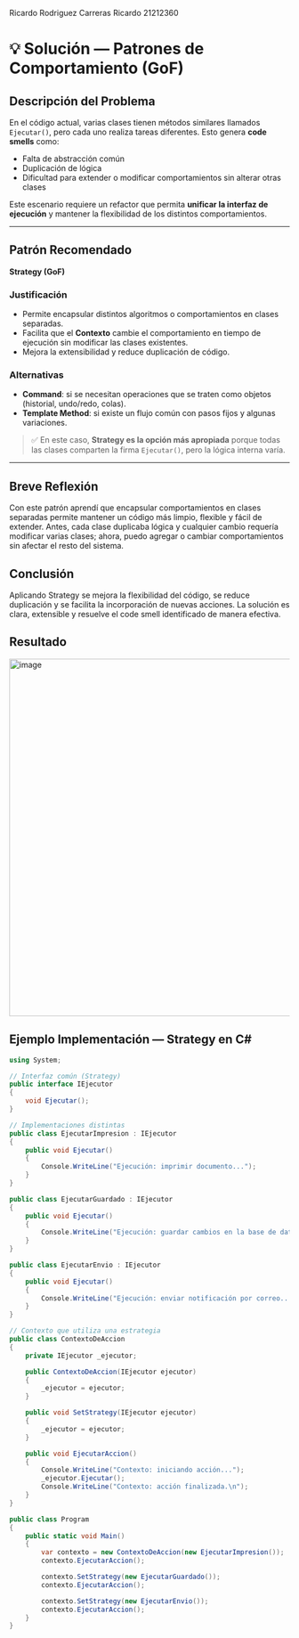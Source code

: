 Ricardo Rodriguez Carreras Ricardo 21212360
# 💡 Solución  — Patrones de Comportamiento (GoF)

## Descripción del Problema
En el código actual, varias clases tienen métodos similares llamados `Ejecutar()`, pero cada uno realiza tareas diferentes. Esto genera **code smells** como:

- Falta de abstracción común
- Duplicación de lógica
- Dificultad para extender o modificar comportamientos sin alterar otras clases

Este escenario requiere un refactor que permita **unificar la interfaz de ejecución** y mantener la flexibilidad de los distintos comportamientos.

---

## Patrón Recomendado
**Strategy (GoF)**

### Justificación
- Permite encapsular distintos algoritmos o comportamientos en clases separadas.  
- Facilita que el **Contexto** cambie el comportamiento en tiempo de ejecución sin modificar las clases existentes.  
- Mejora la extensibilidad y reduce duplicación de código.

### Alternativas
- **Command**: si se necesitan operaciones que se traten como objetos (historial, undo/redo, colas).  
- **Template Method**: si existe un flujo común con pasos fijos y algunas variaciones.

> ✅ En este caso, **Strategy es la opción más apropiada** porque todas las clases comparten la firma `Ejecutar()`, pero la lógica interna varía.

---
Breve Reflexión
---

Con este patrón aprendí que encapsular comportamientos en clases separadas permite mantener un código más limpio, flexible y fácil de extender. Antes, cada clase duplicaba lógica y cualquier cambio requería modificar varias clases; ahora, puedo agregar o cambiar comportamientos sin afectar el resto del sistema.

Conclusión
---

Aplicando Strategy se mejora la flexibilidad del código, se reduce duplicación y se facilita la incorporación de nuevas acciones. La solución es clara, extensible y resuelve el code smell identificado de manera efectiva.

Resultado
---
<img width="552" height="642" alt="image" src="https://github.com/user-attachments/assets/070ed73f-9b84-450d-b2cb-7d89728d53c1" />


## Ejemplo Implementación — Strategy en C#

```csharp
using System;

// Interfaz común (Strategy)
public interface IEjecutor
{
    void Ejecutar();
}

// Implementaciones distintas
public class EjecutarImpresion : IEjecutor
{
    public void Ejecutar()
    {
        Console.WriteLine("Ejecución: imprimir documento...");
    }
}

public class EjecutarGuardado : IEjecutor
{
    public void Ejecutar()
    {
        Console.WriteLine("Ejecución: guardar cambios en la base de datos...");
    }
}

public class EjecutarEnvio : IEjecutor
{
    public void Ejecutar()
    {
        Console.WriteLine("Ejecución: enviar notificación por correo...");
    }
}

// Contexto que utiliza una estrategia
public class ContextoDeAccion
{
    private IEjecutor _ejecutor;

    public ContextoDeAccion(IEjecutor ejecutor)
    {
        _ejecutor = ejecutor;
    }

    public void SetStrategy(IEjecutor ejecutor)
    {
        _ejecutor = ejecutor;
    }

    public void EjecutarAccion()
    {
        Console.WriteLine("Contexto: iniciando acción...");
        _ejecutor.Ejecutar();
        Console.WriteLine("Contexto: acción finalizada.\n");
    }
}

public class Program
{
    public static void Main()
    {
        var contexto = new ContextoDeAccion(new EjecutarImpresion());
        contexto.EjecutarAccion();

        contexto.SetStrategy(new EjecutarGuardado());
        contexto.EjecutarAccion();

        contexto.SetStrategy(new EjecutarEnvio());
        contexto.EjecutarAccion();
    }
}




